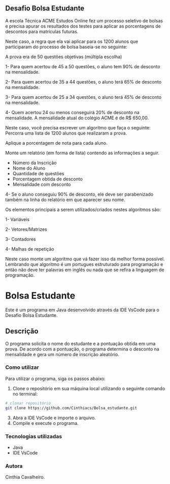 ## Desafio Bolsa Estudante

A escola Técnica ACME Estudos Online fez um processo seletivo de bolsas e precisa apurar os resultados dos testes para aplicar as porcentagens de descontos para matrículas futuras. 

Neste caso, a regra que ela vai aplicar para os 1200 alunos que participaram do processo de bolsa baseia-se no seguinte:

A prova era de 50 questões objetivas (múltipla escolha)

1- Para quem acertou de 45 a 50 questões, o aluno tem 90% de desconto na mensalidade.

2- Para quem acertou de 35 a 44 questões, o aluno terá 65% de desconto na mensalidade.

3- Para quem acertou de 25 a 34 questões, o aluno terá 45% de desconto na mensalidade.

4- Quem acertou 24 ou menos conseguirá 20% de desconto na mensalidade.
A mensalidade atual do colégio ACME é de R$ 650,00.

Neste caso, você precisa escrever um algoritmo que faça o seguinte:
Percorra uma lista de 1200 alunos que realizaram a prova.

Aplique a porcentagem de nota para cada aluno.

Monte um relatório (em forma de lista) contendo as informações a seguir.

* Número da Inscrição
* Nome do Aluno
* Quantidade de questões
* Porcentagem obtida de desconto
* Mensalidade com desconto

4- Se o aluno conseguiu 90% de desconto, ele deve ser parabenizado também na linha do relatório em que aparecer seu nome.

Os elementos principais a serem utilizados/criados nestes algoritmos são:

1- Variáveis

2- Vetores/Matrizes

3- Contadores

4- Malhas de repetição

Neste caso monte um algoritmo que vá fazer isso da melhor forma possível. Lembrando que algoritmo é um portugues estruturado para programação e então não deve ter palavras em inglês ou nada que se refira a linguagem de programação.

# Bolsa Estudante
Este é um programa em Java desenvolvido através da IDE VsCode para o Desafio Bolsa Estudante.

## Descrição
O programa solicita o nome do estudante e a pontuação obtida em uma prova. De acordo com a pontuação, o programa determina o desconto na mensalidade e gera um número de inscrição aleatório.

### Como utilizar
Para utilizar o programa, siga os passos abaixo:

1. Clone o repositório em sua máquina local utilizando o seguinte comando no terminal:

```bash
# clonar repositório
git clone https://github.com/Cinthiacs/Bolsa_estudante.git
```
3. Abra a IDE VsCode e importe o arquivo.
4. Compile e execute o programa.

### Tecnologias utilizadas
* Java
* IDE VsCode

### Autora
Cinthia Cavalheiro.
